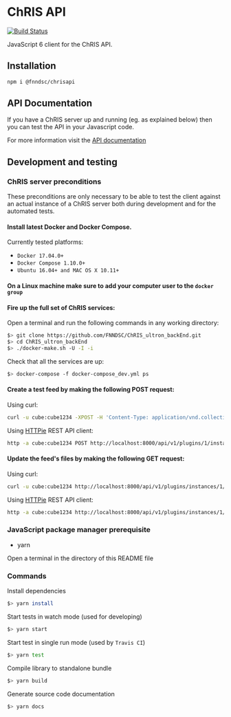 # ChRIS API
[![Build Status](https://travis-ci.org/FNNDSC/fnndsc.svg?branch=master)](https://travis-ci.org/FNNDSC/fnndsc)

JavaScript 6 client for the ChRIS API.

## Installation

``` bash
npm i @fnndsc/chrisapi
```

## API Documentation

If you have a ChRIS server up and running (eg. as explained below) then you can test the API in your Javascript code.

For more information visit the [API documentation](https://fnndsc.github.io/fnndsc/chrisdoc/index.html)


## Development and testing

### ChRIS server preconditions

These preconditions are only necessary to be able to test the client against an actual
instance of a ChRIS server both during development and for the automated tests.

#### Install latest Docker and Docker Compose.

Currently tested platforms:
* ``Docker 17.04.0+``
* ``Docker Compose 1.10.0+``
* ``Ubuntu 16.04+ and MAC OS X 10.11+``

#### On a Linux machine make sure to add your computer user to the ``docker group``

#### Fire up the full set of ChRIS services:

Open a terminal and run the following commands in any working directory:

``` bash
$> git clone https://github.com/FNNDSC/ChRIS_ultron_backEnd.git
$> cd ChRIS_ultron_backEnd
$> ./docker-make.sh -U -I -i
```

Check that all the services are up:

``` bash
$> docker-compose -f docker-compose_dev.yml ps
```

#### Create a test feed by making the following POST request:

Using curl:

```bash
curl -u cube:cube1234 -XPOST -H 'Content-Type: application/vnd.collection+json' -H 'Accept: application/vnd.collection+json' -d '{"template":{"data":[{"name":"dir","value":"./"}]}}' 'http://localhost:8000/api/v1/plugins/1/instances/'
```

Using [HTTPie](https://httpie.org/) REST API client:

```bash
http -a cube:cube1234 POST http://localhost:8000/api/v1/plugins/1/instances/ template:='{"data":[{"name":"dir","value":"cube/"}]}' Content-Type:application/vnd.collection+json Accept:application/vnd.collection+json
```

#### Update the feed's files by making the following GET request:

Using curl:

```bash
curl -u cube:cube1234 http://localhost:8000/api/v1/plugins/instances/1/
```

Using [HTTPie](https://httpie.org/) REST API client:

```bash
http -a cube:cube1234 http://localhost:8000/api/v1/plugins/instances/1/
```

### JavaScript package manager prerequisite

* yarn

Open a terminal in the directory of this README file

### Commands

Install dependencies

``` bash
$> yarn install
```

Start tests in watch mode (used for developing)

``` bash
$> yarn start
```

Start test in single run mode (used by `Travis CI`)

``` bash
$> yarn test
```

Compile library to standalone bundle

``` bash
$> yarn build
```

Generate source code documentation

``` bash
$> yarn docs
```
